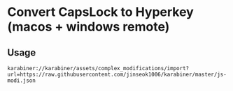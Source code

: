 

# Convert CapsLock to Hyperkey (macos + windows remote)


## Usage
```
karabiner://karabiner/assets/complex_modifications/import?url=https://raw.githubusercontent.com/jinseok1006/karabiner/master/js-modi.json
```
